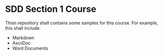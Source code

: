 # SDD Section 1 Course

 Thisn repository shall contains some samples for this course.
 For example, this shall include:
 
 - Markdown 
 - AsciiDoc 
 - Word Documents 
